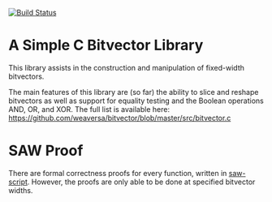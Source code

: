 [![Build Status](https://travis-ci.com/weaversa/bitvector.svg?branch=master)](https://travis-ci.com/weaversa/bitvector)

# A Simple C Bitvector Library

This library assists in the construction and manipulation of
fixed-width bitvectors.

The main features of this library are (so far) the ability to slice
and reshape bitvectors as well as support for equality testing and the
Boolean operations AND, OR, and XOR. The full list is available here:
https://github.com/weaversa/bitvector/blob/master/src/bitvector.c


# SAW Proof

There are formal correctness proofs for every function, written in
[saw-script](https://github.com/GaloisInc/saw-script). However, the
proofs are only able to be done at specified bitvector widths.
